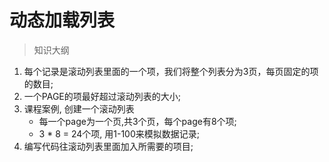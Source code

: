 # 动态加载列表

> 知识大纲
1. 每个记录是滚动列表里面的一个项，我们将整个列表分为3页，每页固定的项的数目;
2. 一个PAGE的项最好超过滚动列表的大小;
3. 课程案例, 创建一个滚动列表
    * 每一个page为一个页,共3个页，每个page有8个项;
    * 3 * 8 = 24个项, 用1-100来模拟数据记录;
4. 编写代码往滚动列表里面加入所需要的项目;
